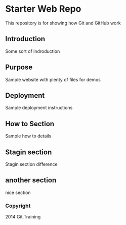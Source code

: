 # Starter Web Repo

This repository is for showing how Git and GitHub work

## Introduction

Some sort of indroduction

## Purpose

Sample website with plenty of files for demos

## Deployment

Sample deployment instructions

## How to Section

Sample how to details

## Stagin section

Stagin section difference

## another section

nice section

### Copyright

2014 Git.Training